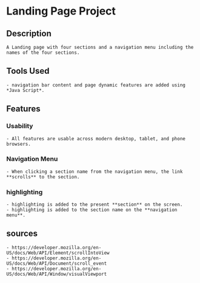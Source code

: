 # Landing Page Project

## Description
    A Landing page with four sections and a navigation menu including the names of the four sections.

## Tools Used
    - navigation bar content and page dynamic features are added using *Java Script*.

## Features

### Usability
    - All features are usable across modern desktop, tablet, and phone browsers.

### Navigation Menu
    - When clicking a section name from the navigation menu, the link **scrolls** to the section.

### highlighting
    - highlighting is added to the present **section** on the screen.
    - highlighting is added to the section name on the **navigation menu**.
## sources

    - https://developer.mozilla.org/en-US/docs/Web/API/Element/scrollIntoView
    - https://developer.mozilla.org/en-US/docs/Web/API/Document/scroll_event
    - https://developer.mozilla.org/en-US/docs/Web/API/Window/visualViewport
